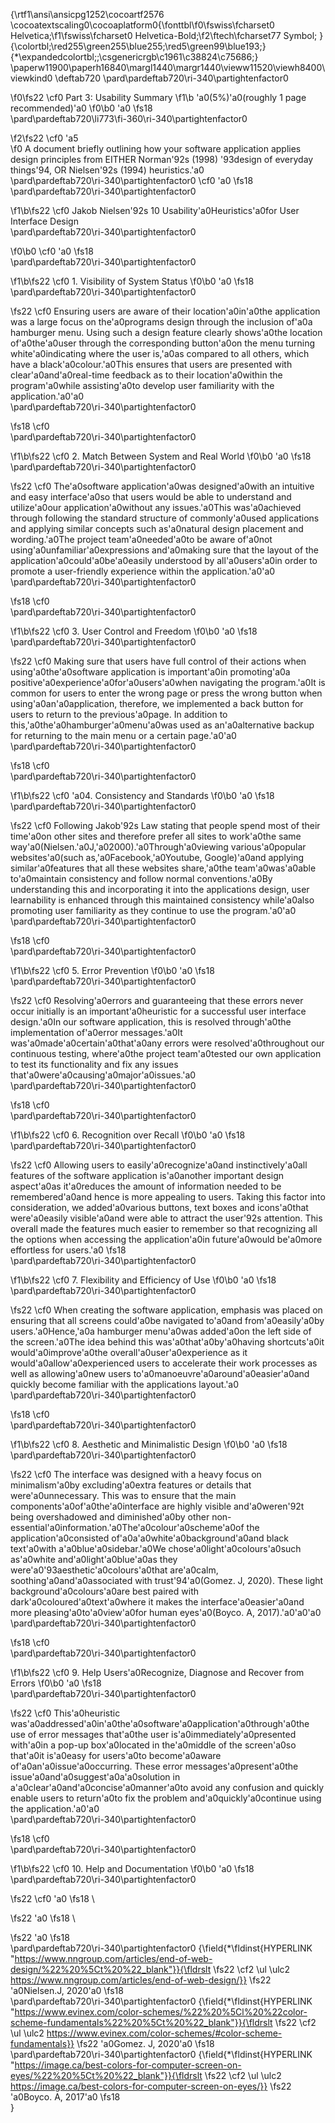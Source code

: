 {\rtf1\ansi\ansicpg1252\cocoartf2576
\cocoatextscaling0\cocoaplatform0{\fonttbl\f0\fswiss\fcharset0 Helvetica;\f1\fswiss\fcharset0 Helvetica-Bold;\f2\ftech\fcharset77 Symbol;
}
{\colortbl;\red255\green255\blue255;\red5\green99\blue193;}
{\*\expandedcolortbl;;\csgenericrgb\c1961\c38824\c75686;}
\paperw11900\paperh16840\margl1440\margr1440\vieww11520\viewh8400\viewkind0
\deftab720
\pard\pardeftab720\ri-340\partightenfactor0

\f0\fs22 \cf0 Part 3: Usability Summary
\f1\b \'a0(5%)\'a0(roughly 1 page recommended)\'a0
\f0\b0 \'a0
\fs18 \
\pard\pardeftab720\li773\fi-360\ri-340\partightenfactor0

\f2\fs22 \cf0 \'a5	
\f0 A document briefly outlining how your software application applies design principles from EITHER Norman\'92s (1998) \'93design of everyday things\'94, OR Nielsen\'92s (1994) heuristics.\'a0\
\pard\pardeftab720\ri-340\partightenfactor0
\cf0 \'a0
\fs18 \
\pard\pardeftab720\ri-340\partightenfactor0

\f1\b\fs22 \cf0 Jakob Nielsen\'92s 10 Usability\'a0Heuristics\'a0for User Interface Design\
\pard\pardeftab720\ri-340\partightenfactor0

\f0\b0 \cf0 \'a0
\fs18 \
\pard\pardeftab720\ri-340\partightenfactor0

\f1\b\fs22 \cf0 1. Visibility of System Status
\f0\b0 \'a0
\fs18 \
\pard\pardeftab720\ri-340\partightenfactor0

\fs22 \cf0 Ensuring users are aware of their location\'a0in\'a0the application was a large focus on the\'a0programs design through the inclusion of\'a0a hamburger menu. Using such a design feature clearly shows\'a0the location of\'a0the\'a0user through the corresponding button\'a0on the menu turning white\'a0indicating where the user is,\'a0as compared to all others, which have a black\'a0colour.\'a0This ensures that users are presented with clear\'a0and\'a0real-time feedback as to their location\'a0within the program\'a0while assisting\'a0to develop user familiarity with the application.\'a0\'a0\
\pard\pardeftab720\ri-340\partightenfactor0

\fs18 \cf0 \
\pard\pardeftab720\ri-340\partightenfactor0

\f1\b\fs22 \cf0 2. Match Between System and Real World
\f0\b0 \'a0
\fs18 \
\pard\pardeftab720\ri-340\partightenfactor0

\fs22 \cf0 The\'a0software application\'a0was designed\'a0with an intuitive and easy interface\'a0so that users would be able to understand and utilize\'a0our application\'a0without any issues.\'a0This was\'a0achieved through following the standard structure of commonly\'a0used applications and applying similar concepts such as\'a0natural design placement and wording.\'a0The project team\'a0needed\'a0to be aware of\'a0not using\'a0unfamiliar\'a0expressions and\'a0making sure that the layout of the application\'a0could\'a0be\'a0easily understood by all\'a0users\'a0in order to promote a user-friendly experience within the application.\'a0\'a0\
\pard\pardeftab720\ri-340\partightenfactor0

\fs18 \cf0 \
\pard\pardeftab720\ri-340\partightenfactor0

\f1\b\fs22 \cf0 3. User Control and Freedom
\f0\b0 \'a0
\fs18 \
\pard\pardeftab720\ri-340\partightenfactor0

\fs22 \cf0 Making sure that users have full control of their actions when using\'a0the\'a0software application is important\'a0in promoting\'a0a positive\'a0experience\'a0for\'a0users\'a0when navigating the program.\'a0It is common for users to enter the wrong page or press the wrong button when using\'a0an\'a0application, therefore, we implemented a back button for users to return to the previous\'a0page. In addition to this,\'a0the\'a0hamburger\'a0menu\'a0was used as an\'a0alternative backup for returning to the main menu or a certain page.\'a0\'a0\
\pard\pardeftab720\ri-340\partightenfactor0

\fs18 \cf0 \
\pard\pardeftab720\ri-340\partightenfactor0

\f1\b\fs22 \cf0 \'a04. Consistency and Standards
\f0\b0 \'a0
\fs18 \
\pard\pardeftab720\ri-340\partightenfactor0

\fs22 \cf0 Following Jakob\'92s Law stating that people spend most of their time\'a0on other sites and therefore prefer all sites to work\'a0the same way\'a0(Nielsen.\'a0J,\'a02000).\'a0Through\'a0viewing various\'a0popular websites\'a0(such as,\'a0Facebook,\'a0Youtube, Google)\'a0and applying similar\'a0features that all these websites share,\'a0the team\'a0was\'a0able to\'a0maintain consistency and follow normal conventions.\'a0By understanding this and incorporating it into the applications design, user learnability is enhanced through this maintained consistency while\'a0also promoting user familiarity as they continue to use the program.\'a0\'a0\
\pard\pardeftab720\ri-340\partightenfactor0

\fs18 \cf0 \
\pard\pardeftab720\ri-340\partightenfactor0

\f1\b\fs22 \cf0 5. Error Prevention
\f0\b0 \'a0
\fs18 \
\pard\pardeftab720\ri-340\partightenfactor0

\fs22 \cf0 Resolving\'a0errors and guaranteeing that these errors never occur initially is an important\'a0heuristic for a successful user interface design.\'a0In our software application, this is resolved through\'a0the implementation of\'a0error messages.\'a0It was\'a0made\'a0certain\'a0that\'a0any errors were resolved\'a0throughout our continuous testing, where\'a0the project team\'a0tested our own application to test its functionality and fix any issues that\'a0were\'a0causing\'a0major\'a0issues.\'a0\
\pard\pardeftab720\ri-340\partightenfactor0

\fs18 \cf0 \
\pard\pardeftab720\ri-340\partightenfactor0

\f1\b\fs22 \cf0 6. Recognition over Recall
\f0\b0 \'a0
\fs18 \
\pard\pardeftab720\ri-340\partightenfactor0

\fs22 \cf0 Allowing users to easily\'a0recognize\'a0and instinctively\'a0all features of the software application is\'a0another important design aspect\'a0as it\'a0reduces the amount of information needed to be remembered\'a0and hence is more appealing to users. Taking this factor into consideration, we added\'a0various buttons, text boxes and icons\'a0that were\'a0easily visible\'a0and were able to attract the user\'92s attention. This overall made the features much easier to remember so that recognizing all the options when accessing the application\'a0in future\'a0would be\'a0more effortless for users.\'a0
\fs18 \
\pard\pardeftab720\ri-340\partightenfactor0

\f1\b\fs22 \cf0 7. Flexibility and Efficiency of Use
\f0\b0 \'a0
\fs18 \
\pard\pardeftab720\ri-340\partightenfactor0

\fs22 \cf0 When creating the software application, emphasis was placed on ensuring that all screens could\'a0be navigated to\'a0and from\'a0easily\'a0by users.\'a0Hence,\'a0a hamburger menu\'a0was added\'a0on the left side of the screen.\'a0The idea behind this was\'a0that\'a0by\'a0having shortcuts\'a0it would\'a0improve\'a0the overall\'a0user\'a0experience as it would\'a0allow\'a0experienced users to accelerate their work processes as well as allowing\'a0new users to\'a0manoeuvre\'a0around\'a0easier\'a0and quickly become familiar with the applications layout.\'a0\
\pard\pardeftab720\ri-340\partightenfactor0

\fs18 \cf0 \
\pard\pardeftab720\ri-340\partightenfactor0

\f1\b\fs22 \cf0 8. Aesthetic and Minimalistic Design
\f0\b0 \'a0
\fs18 \
\pard\pardeftab720\ri-340\partightenfactor0

\fs22 \cf0 The interface was designed with a heavy focus on minimalism\'a0by excluding\'a0extra features or details that were\'a0unnecessary. This was to ensure that the main components\'a0of\'a0the\'a0interface are highly visible and\'a0weren\'92t being overshadowed and diminished\'a0by other non-essential\'a0information.\'a0The\'a0colour\'a0scheme\'a0of the application\'a0consisted of\'a0a\'a0white\'a0background\'a0and black text\'a0with a\'a0blue\'a0sidebar.\'a0We chose\'a0light\'a0colours\'a0such as\'a0white and\'a0light\'a0blue\'a0as they were\'a0\'93aesthetic\'a0colours\'a0that are\'a0calm, soothing\'a0and\'a0associated with trust\'94\'a0(Gomez. J, 2020). These light background\'a0colours\'a0are best paired with dark\'a0coloured\'a0text\'a0where it makes the interface\'a0easier\'a0and more pleasing\'a0to\'a0view\'a0for human eyes\'a0(Boyco. A, 2017).\'a0\'a0\'a0\
\pard\pardeftab720\ri-340\partightenfactor0

\fs18 \cf0 \
\pard\pardeftab720\ri-340\partightenfactor0

\f1\b\fs22 \cf0 9. Help Users\'a0Recognize, Diagnose and Recover from Errors
\f0\b0 \'a0
\fs18 \
\pard\pardeftab720\ri-340\partightenfactor0

\fs22 \cf0 This\'a0heuristic was\'a0addressed\'a0in\'a0the\'a0software\'a0application\'a0through\'a0the use of error messages that\'a0the user is\'a0immediately\'a0presented with\'a0in a pop-up box\'a0located in the\'a0middle of the screen\'a0so that\'a0it is\'a0easy for users\'a0to become\'a0aware of\'a0an\'a0issue\'a0occurring. These error messages\'a0present\'a0the issue\'a0and\'a0suggest\'a0a\'a0solution in a\'a0clear\'a0and\'a0concise\'a0manner\'a0to avoid any confusion and quickly enable users to return\'a0to fix the problem and\'a0quickly\'a0continue using the application.\'a0\'a0\
\pard\pardeftab720\ri-340\partightenfactor0

\fs18 \cf0 \
\pard\pardeftab720\ri-340\partightenfactor0

\f1\b\fs22 \cf0 10. Help and Documentation
\f0\b0 \'a0
\fs18 \
\pard\pardeftab720\ri-340\partightenfactor0

\fs22 \cf0 \'a0
\fs18 \

\fs22 \'a0
\fs18 \

\fs22 \'a0
\fs18 \
\pard\pardeftab720\ri-340\partightenfactor0
{\field{\*\fldinst{HYPERLINK "https://www.nngroup.com/articles/end-of-web-design/%22%20%5Ct%20%22_blank"}}{\fldrslt 
\fs22 \cf2 \ul \ulc2 https://www.nngroup.com/articles/end-of-web-design/}}
\fs22 \'a0Nielsen.J, 2020\'a0
\fs18 \
\pard\pardeftab720\ri-340\partightenfactor0
{\field{\*\fldinst{HYPERLINK "https://www.evinex.com/color-schemes/%22%20%5Cl%20%22color-scheme-fundamentals%22%20%5Ct%20%22_blank"}}{\fldrslt 
\fs22 \cf2 \ul \ulc2 https://www.evinex.com/color-schemes/#color-scheme-fundamentals}}
\fs22 \'a0Gomez. J, 2020\'a0
\fs18 \
\pard\pardeftab720\ri-340\partightenfactor0
{\field{\*\fldinst{HYPERLINK "https://image.ca/best-colors-for-computer-screen-on-eyes/%22%20%5Ct%20%22_blank"}}{\fldrslt 
\fs22 \cf2 \ul \ulc2 https://image.ca/best-colors-for-computer-screen-on-eyes/}}
\fs22 \'a0Boyco. A, 2017\'a0
\fs18 \
}